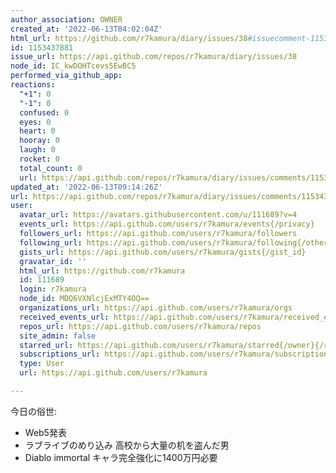 ```yaml
---
author_association: OWNER
created_at: '2022-06-13T04:02:04Z'
html_url: https://github.com/r7kamura/diary/issues/38#issuecomment-1153437881
id: 1153437881
issue_url: https://api.github.com/repos/r7kamura/diary/issues/38
node_id: IC_kwDOHTcevs5EwBC5
performed_via_github_app: 
reactions:
  "+1": 0
  "-1": 0
  confused: 0
  eyes: 0
  heart: 0
  hooray: 0
  laugh: 0
  rocket: 0
  total_count: 0
  url: https://api.github.com/repos/r7kamura/diary/issues/comments/1153437881/reactions
updated_at: '2022-06-13T09:14:26Z'
url: https://api.github.com/repos/r7kamura/diary/issues/comments/1153437881
user:
  avatar_url: https://avatars.githubusercontent.com/u/111689?v=4
  events_url: https://api.github.com/users/r7kamura/events{/privacy}
  followers_url: https://api.github.com/users/r7kamura/followers
  following_url: https://api.github.com/users/r7kamura/following{/other_user}
  gists_url: https://api.github.com/users/r7kamura/gists{/gist_id}
  gravatar_id: ''
  html_url: https://github.com/r7kamura
  id: 111689
  login: r7kamura
  node_id: MDQ6VXNlcjExMTY4OQ==
  organizations_url: https://api.github.com/users/r7kamura/orgs
  received_events_url: https://api.github.com/users/r7kamura/received_events
  repos_url: https://api.github.com/users/r7kamura/repos
  site_admin: false
  starred_url: https://api.github.com/users/r7kamura/starred{/owner}{/repo}
  subscriptions_url: https://api.github.com/users/r7kamura/subscriptions
  type: User
  url: https://api.github.com/users/r7kamura

---
```

今日の俗世:

- Web5発表
- ラブライブのめり込み 高校から大量の机を盗んだ男
- Diablo immortal キャラ完全強化に1400万円必要